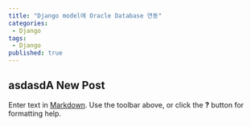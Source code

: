 ```yaml
---
title: "Django model에 Oracle Database 연동"
categories:
 - Django
tags:
 - Django
published: true
---
```


## asdasdA New Post

Enter text in [Markdown](http://daringfireball.net/projects/markdown/). Use the toolbar above, or click the **?** button for formatting help.
<!--stackedit_data:
eyJoaXN0b3J5IjpbNDU1MzU0NDY1LC0yMDQ0MDE2OTA5LC0xOD
M3ODg2NDc3LC0xNDIzMjY2MDY1XX0=
-->